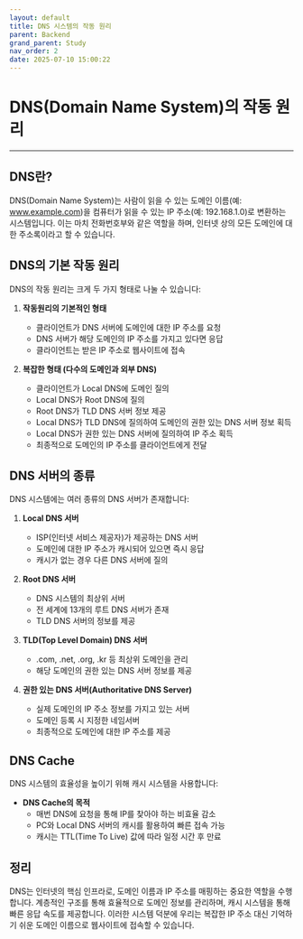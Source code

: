 ```yaml
---
layout: default
title: DNS 시스템의 작동 원리
parent: Backend
grand_parent: Study
nav_order: 2
date: 2025-07-10 15:00:22
---
```


# DNS(Domain Name System)의 작동 원리

---

## DNS란?

DNS(Domain Name System)는 사람이 읽을 수 있는 도메인 이름(예: www.example.com)을 컴퓨터가 읽을 수 있는 IP 주소(예: 192.168.1.0)로 변환하는 시스템입니다. 이는 마치 전화번호부와 같은 역할을 하며, 인터넷 상의 모든 도메인에 대한 주소록이라고 할 수 있습니다.

## DNS의 기본 작동 원리

DNS의 작동 원리는 크게 두 가지 형태로 나눌 수 있습니다:

1. **작동원리의 기본적인 형태**
   - 클라이언트가 DNS 서버에 도메인에 대한 IP 주소를 요청
   - DNS 서버가 해당 도메인의 IP 주소를 가지고 있다면 응답
   - 클라이언트는 받은 IP 주소로 웹사이트에 접속

2. **복잡한 형태 (다수의 도메인과 외부 DNS)**
   - 클라이언트가 Local DNS에 도메인 질의
   - Local DNS가 Root DNS에 질의
   - Root DNS가 TLD DNS 서버 정보 제공
   - Local DNS가 TLD DNS에 질의하여 도메인의 권한 있는 DNS 서버 정보 획득
   - Local DNS가 권한 있는 DNS 서버에 질의하여 IP 주소 획득
   - 최종적으로 도메인의 IP 주소를 클라이언트에게 전달

## DNS 서버의 종류

DNS 시스템에는 여러 종류의 DNS 서버가 존재합니다:

1. **Local DNS 서버**
   - ISP(인터넷 서비스 제공자)가 제공하는 DNS 서버
   - 도메인에 대한 IP 주소가 캐시되어 있으면 즉시 응답
   - 캐시가 없는 경우 다른 DNS 서버에 질의

2. **Root DNS 서버**
   - DNS 시스템의 최상위 서버
   - 전 세계에 13개의 루트 DNS 서버가 존재
   - TLD DNS 서버의 정보를 제공

3. **TLD(Top Level Domain) DNS 서버**
   - .com, .net, .org, .kr 등 최상위 도메인을 관리
   - 해당 도메인의 권한 있는 DNS 서버 정보를 제공

4. **권한 있는 DNS 서버(Authoritative DNS Server)**
   - 실제 도메인의 IP 주소 정보를 가지고 있는 서버
   - 도메인 등록 시 지정한 네임서버
   - 최종적으로 도메인에 대한 IP 주소를 제공

## DNS Cache

DNS 시스템의 효율성을 높이기 위해 캐시 시스템을 사용합니다:

- **DNS Cache의 목적**
  - 매번 DNS에 요청을 통해 IP를 찾아야 하는 비효율 감소
  - PC와 Local DNS 서버의 캐시를 활용하여 빠른 접속 가능
  - 캐시는 TTL(Time To Live) 값에 따라 일정 시간 후 만료

## 정리

DNS는 인터넷의 핵심 인프라로, 도메인 이름과 IP 주소를 매핑하는 중요한 역할을 수행합니다. 계층적인 구조를 통해 효율적으로 도메인 정보를 관리하며, 캐시 시스템을 통해 빠른 응답 속도를 제공합니다. 이러한 시스템 덕분에 우리는 복잡한 IP 주소 대신 기억하기 쉬운 도메인 이름으로 웹사이트에 접속할 수 있습니다. 